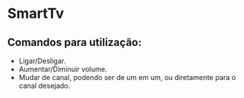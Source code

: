 # SmartTv

## Comandos para utilização:

 - Ligar/Desligar.
 - Aumentar/Diminuir volume.
 - Mudar de canal, podendo ser de um em um, ou diretamente para o canal desejado.

